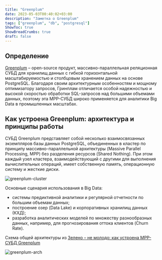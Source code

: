 ```yaml
---
title: "Greenplum"
date: 2023-05-03T00:40:02+03:00
description: "Заметка о Greenplum"
tags: ["greenplum", "db", "postgresql"]
ShowToc: true
ShowBreadCrumbs: true
draft: false
---
```


## Определение

[Greenplum](https://www.bigdataschool.ru/wiki/greenplum) – open-source продукт, массивно-параллельная реляционная СУБД для хранилищ данных с гибкой горизонтальной масштабируемостью и столбцовым хранением данных на основе PostgreSQL. Благодаря своим архитектурным особенностям и мощному оптимизатору запросов, Гринплам отличается особой надежностью и высокой скоростью обработки SQL-запросов над большими объемами данных, поэтому эта MPP-СУБД широко применяется для аналитики Big Data в промышленных масштабах.

## Как устроена Greenplum: архитектура и принципы работы

СУБД Greenplum представляет собой несколько взаимосвязанных экземпляров базы данных PostgreSQL, объединенных в кластер по принципу массивно-параллельной архитектуры (Massive Parallel Processing, MPP) без разделения ресурсов (Shared Nothing). При этом каждый узел кластера, взаимодействующий с другими для выполнения вычислительных операций, имеет собственную память, операционную систему и жесткие диски.

![greenplum-cluster](/img/db/greenplum/greenplum-cluster.jpg)

Основные сценария использования в Big Data:

- системы предиктивной аналитики и регулярной отчетности по большим объемам данных;
- построение озер (Data Lake) и корпоративных хранилищ данных (КХД);
- разработка аналитических моделей по множеству разнообразных данных, например, для прогнозирования оттока клиентов (Churn Rate).

Схема общей архитектуры из [Зелено – не молодо: как устроена MPP-СУБД Greenplum](https://bigdataschool.ru/blog/greenplum-architecture.html)

![greenplum-arch](/img/db/greenplum/greenplum-arch.jpg)